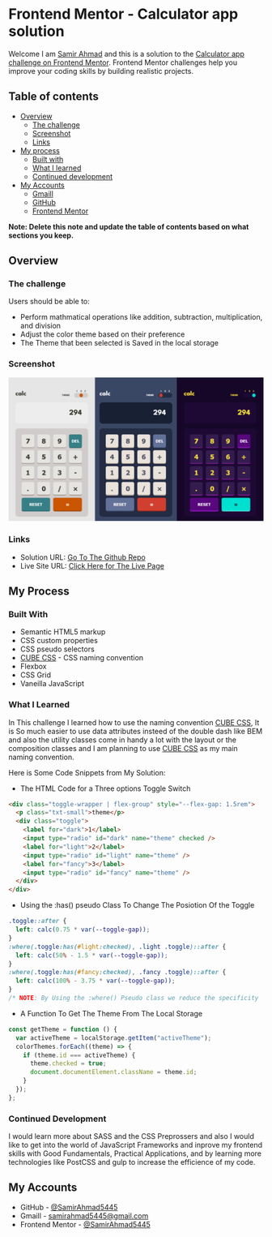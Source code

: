 # Frontend Mentor - Calculator app solution

Welcome I am [Samir Ahmad](https://github.com/SamirAhmad5445) and this is a solution to the [Calculator app challenge on Frontend Mentor](https://www.frontendmentor.io/challenges/calculator-app-9lteq5N29). Frontend Mentor challenges help you improve your coding skills by building realistic projects.

## Table of contents

- [Overview](#overview)
  - [The challenge](#the-challenge)
  - [Screenshot](#screenshot)
  - [Links](#links)
- [My process](#my-process)
  - [Built with](#build-with)
  - [What I learned](#what-i-learned)
  - [Continued development](#continued-development)
- [My Accounts](#my-accounts)
  - [Gmaill](mailto:samirahmad5445@gmail.com)
  - [GitHub](https://github.com/SamirAhmad5445)
  - [Frontend Mentor](https://www.frontendmentor.io/profile/SamirAhmad5445)

**Note: Delete this note and update the table of contents based on what sections you keep.**

## Overview

### The challenge

Users should be able to:

- Perform mathmatical operations like addition, subtraction, multiplication, and division
- Adjust the color theme based on their preference
- The Theme that been selected is Saved in the local storage

### Screenshot

![Screenshot for my solution](./design/solution-screenshot.png)

### Links

- Solution URL: [Go To The Github Repo](https://github.com/SamirAhmad5445/calculator-app-main)
- Live Site URL: [Click Here for The Live Page](https://samirahmad5445.github.io/calculator-app-main/)

## My Process

### Built With

- Semantic HTML5 markup
- CSS custom properties
- CSS pseudo selectors
- [CUBE CSS](https://cube.fyi/) - CSS naming convention
- Flexbox
- CSS Grid
- Vaneilla JavaScript

### What I Learned

In This challenge I learned how to use the naming convention [CUBE CSS](https://cube.fyi/), It is So much easier to use data attributes insteed of the double dash like BEM and also the utility classes come in handy a lot with the layout or the composition classes and I am planning to use [CUBE CSS](https://cube.fyi/) as my main naming convention.

Here is Some Code Snippets from My Solution:

- The HTML Code for a Three options Toggle Switch

```html
<div class="toggle-wrapper | flex-group" style="--flex-gap: 1.5rem">
  <p class="txt-small">theme</p>
  <div class="toggle">
    <label for="dark">1</label>
    <input type="radio" id="dark" name="theme" checked />
    <label for="light">2</label>
    <input type="radio" id="light" name="theme" />
    <label for="fancy">3</label>
    <input type="radio" id="fancy" name="theme" />
  </div>
</div>
```

- Using the :has() pseudo Class To Change The Posiotion Of the Toggle

```css
.toggle::after {
  left: calc(0.75 * var(--toggle-gap));
}
:where(.toggle:has(#light:checked), .light .toggle)::after {
  left: calc(50% - 1.5 * var(--toggle-gap));
}
:where(.toggle:has(#fancy:checked), .fancy .toggle)::after {
  left: calc(100% - 3.75 * var(--toggle-gap));
}
/* NOTE: By Using the :where() Pseudo class we reduce the specificity  */
```

- A Function To Get The Theme From The Local Storage

```js
const getTheme = function () {
  var activeTheme = localStorage.getItem("activeTheme");
  colorThemes.forEach((theme) => {
    if (theme.id === activeTheme) {
      theme.checked = true;
      document.documentElement.className = theme.id;
    }
  });
};
```

### Continued Development

I would learn more about SASS and the CSS Preprossers and also I would like to get into the world of JavaScript Frameworks and inprove my frontend skills with Good Fundamentals, Practical Applications, and by learning more technologies like PostCSS and gulp to increase the efficience of my code.

## My Accounts

- GitHub - [@SamirAhmad5445](https://github.com/SamirAhmad5445)
- Gmaill - [samirahmad5445@gmail.com](samirahmad5445@gmail.com)
- Frontend Mentor - [@SamirAhmad5445](https://www.frontendmentor.io/profile/SamirAhmad5445)
